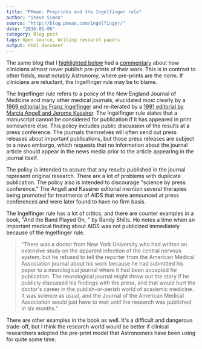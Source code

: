 ```yaml
---
title: "PMean: Preprints and the Ingelfinger rule"
author: "Steve Simon"
source: "http://blog.pmean.com/ingelfinger/"
date: "2016-01-06"
category: Blog post
tags: Open source, Writing research papers
output: html_document
---
```


The same blog that I [highlighted below](../procrastination/index.html)
had a
[commentary](http://nexus.od.nih.gov/all/2015/12/18/preprints-in-clinical-research/)
about how clinicians almost never publish pre-prints of their work. This
is in contrast to other fields, most notably Astronomy, where pre-prints
are the norm. If clinicians are reluctant, the Ingelfinger rule may be
to blame.

<!---More--->

The Ingelfinger rule refers to a policy of the New England Journal of
Medicine and many other medical journals, elucidated most clearly by a
[1969 editorial by Franz
Ingelfinger](http://www.nejm.org/doi/full/10.1056/NEJM196909182811208)
and re-iterated by a [1991 editorial by Marcia Angell and Jerome
Kassirer](http://www.nejm.org/doi/full/10.1056/NEJM199111073251910). The
Ingelfinger rule states that a manuscript cannot be considered for
publication if it has appeared in print somewhere else. This policy
includes public discussion of the results at a press conference. The
journals themselves will often send out press releases about important
publications, but those press releases are subject to a news embargo,
which requests that no information about the journal article should
appear in the news media prior to the article appearing in the journal
itself.

The policy is intended to assure that any results published in the
journal represent original research. There are a lot of problems with
duplicate publication. The policy also is intended to discourage
"science by press conference." The Angell and Kassirer editorial mention
several therapies being promoted for treatments of AIDS that were
announced at press conferences and were later found to have no firm
basis.

The Ingelfinger rule has a lot of critics, and there are counter
examples in a book, "And the Band Played On, " by Randy Shilts. He notes
a time when an important medical finding about AIDS was not publicized
immediately because of the Ingelfinger rule.

> "There was a doctor from New York University who had written an
> extensive study on the apparent infection of the central nervous
> system, but he refused to tell the reporter from the American Medical
> Association journal about his work because he had submitted his paper
> to a neurological journal where it had been accepted for publication.
> The neurological journal might throw out the story if he publicly
> discussed his findings with the press, and that would hurt the
> doctor's career in the publish-or-perish world of academic medicine.
> It was science as usual, and the Journal of the American Medical
> Association would just have to wait until the research was published
> in six months."

There are other examples in the book as well. It's a difficult and
dangerous trade-off, but I think the research world would be better if
clinical researchers adopted the pre-print model that Astronomers have
been using for quite some time.


